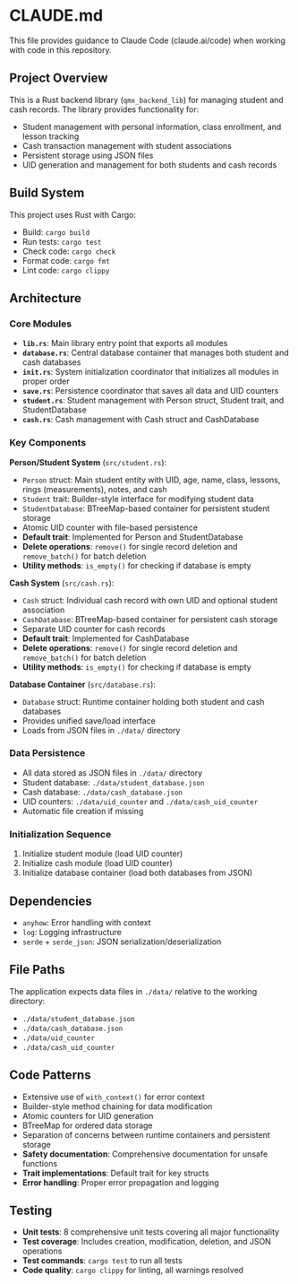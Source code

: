 # CLAUDE.md

This file provides guidance to Claude Code (claude.ai/code) when working with code in this repository.

## Project Overview

This is a Rust backend library (`qmx_backend_lib`) for managing student and cash records. The library provides functionality for:
- Student management with personal information, class enrollment, and lesson tracking
- Cash transaction management with student associations
- Persistent storage using JSON files
- UID generation and management for both students and cash records

## Build System

This project uses Rust with Cargo:
- Build: `cargo build`
- Run tests: `cargo test`
- Check code: `cargo check`
- Format code: `cargo fmt`
- Lint code: `cargo clippy`

## Architecture

### Core Modules
- **`lib.rs`**: Main library entry point that exports all modules
- **`database.rs`**: Central database container that manages both student and cash databases
- **`init.rs`**: System initialization coordinator that initializes all modules in proper order
- **`save.rs`**: Persistence coordinator that saves all data and UID counters
- **`student.rs`**: Student management with Person struct, Student trait, and StudentDatabase
- **`cash.rs`**: Cash management with Cash struct and CashDatabase

### Key Components

**Person/Student System** (`src/student.rs`):
- `Person` struct: Main student entity with UID, age, name, class, lessons, rings (measurements), notes, and cash
- `Student` trait: Builder-style interface for modifying student data
- `StudentDatabase`: BTreeMap-based container for persistent student storage
- Atomic UID counter with file-based persistence
- **Default trait**: Implemented for Person and StudentDatabase
- **Delete operations**: `remove()` for single record deletion and `remove_batch()` for batch deletion
- **Utility methods**: `is_empty()` for checking if database is empty

**Cash System** (`src/cash.rs`):
- `Cash` struct: Individual cash record with own UID and optional student association
- `CashDatabase`: BTreeMap-based container for persistent cash storage
- Separate UID counter for cash records
- **Default trait**: Implemented for CashDatabase
- **Delete operations**: `remove()` for single record deletion and `remove_batch()` for batch deletion
- **Utility methods**: `is_empty()` for checking if database is empty

**Database Container** (`src/database.rs`):
- `Database` struct: Runtime container holding both student and cash databases
- Provides unified save/load interface
- Loads from JSON files in `./data/` directory

### Data Persistence
- All data stored as JSON files in `./data/` directory
- Student database: `./data/student_database.json`
- Cash database: `./data/cash_database.json`
- UID counters: `./data/uid_counter` and `./data/cash_uid_counter`
- Automatic file creation if missing

### Initialization Sequence
1. Initialize student module (load UID counter)
2. Initialize cash module (load UID counter)
3. Initialize database container (load both databases from JSON)

## Dependencies
- `anyhow`: Error handling with context
- `log`: Logging infrastructure
- `serde` + `serde_json`: JSON serialization/deserialization

## File Paths
The application expects data files in `./data/` relative to the working directory:
- `./data/student_database.json`
- `./data/cash_database.json`
- `./data/uid_counter`
- `./data/cash_uid_counter`

## Code Patterns
- Extensive use of `with_context()` for error context
- Builder-style method chaining for data modification
- Atomic counters for UID generation
- BTreeMap for ordered data storage
- Separation of concerns between runtime containers and persistent storage
- **Safety documentation**: Comprehensive documentation for unsafe functions
- **Trait implementations**: Default trait for key structs
- **Error handling**: Proper error propagation and logging

## Testing
- **Unit tests**: 8 comprehensive unit tests covering all major functionality
- **Test coverage**: Includes creation, modification, deletion, and JSON operations
- **Test commands**: `cargo test` to run all tests
- **Code quality**: `cargo clippy` for linting, all warnings resolved